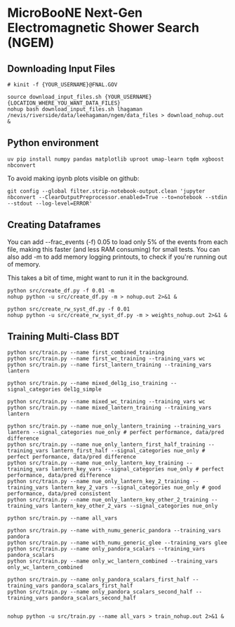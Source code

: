 # MicroBooNE Next-Gen Electromagnetic Shower Search (NGEM)


## Downloading Input Files
```
# kinit -f {YOUR_USERNAME}@FNAL.GOV

source download_input_files.sh {YOUR_USERNAME} {LOCATION_WHERE_YOU_WANT_DATA_FILES}
nohup bash download_input_files.sh lhagaman /nevis/riverside/data/leehagaman/ngem/data_files > download_nohup.out &
```

## Python environment
```
uv pip install numpy pandas matplotlib uproot umap-learn tqdm xgboost nbconvert
```

To avoid making ipynb plots visible on github:

```
git config --global filter.strip-notebook-output.clean 'jupyter nbconvert --ClearOutputPreprocessor.enabled=True --to=notebook --stdin --stdout --log-level=ERROR'
```

## Creating Dataframes
You can add --frac_events (-f) 0.05 to load only 5% of the events from each file, making this faster (and less RAM consuming) for small tests. You can also add -m to add memory logging printouts, to check if you're running out of memory.

This takes a bit of time, might want to run it in the background.

```
python src/create_df.py -f 0.01 -m
nohup python -u src/create_df.py -m > nohup.out 2>&1 &

python src/create_rw_syst_df.py -f 0.01
nohup python -u src/create_rw_syst_df.py -m > weights_nohup.out 2>&1 &

```

## Training Multi-Class BDT

```
python src/train.py --name first_combined_training
python src/train.py --name first_wc_training --training_vars wc
python src/train.py --name first_lantern_training --training_vars lantern

python src/train.py --name mixed_del1g_iso_training --signal_categories del1g_simple

python src/train.py --name mixed_wc_training --training_vars wc
python src/train.py --name mixed_lantern_training --training_vars lantern

python src/train.py --name nue_only_lantern_training --training_vars lantern --signal_categories nue_only # perfect performance, data/pred difference
python src/train.py --name nue_only_lantern_first_half_training --training_vars lantern_first_half --signal_categories nue_only # perfect performance, data/pred difference
python src/train.py --name nue_only_lantern_key_training --training_vars lantern_key_vars --signal_categories nue_only # perfect performance, data/pred difference
python src/train.py --name nue_only_lantern_key_2_training --training_vars lantern_key_2_vars --signal_categories nue_only # good performance, data/pred consistent
python src/train.py --name nue_only_lantern_key_other_2_training --training_vars lantern_key_other_2_vars --signal_categories nue_only

python src/train.py --name all_vars

python src/train.py --name with_numu_generic_pandora --training_vars pandora
python src/train.py --name with_numu_generic_glee --training_vars glee
python src/train.py --name only_pandora_scalars --training_vars pandora_scalars
python src/train.py --name only_wc_lantern_combined --training_vars only_wc_lantern_combined

python src/train.py --name only_pandora_scalars_first_half --training_vars pandora_scalars_first_half
python src/train.py --name only_pandora_scalars_second_half --training_vars pandora_scalars_second_half


nohup python -u src/train.py --name all_vars > train_nohup.out 2>&1 &


```

